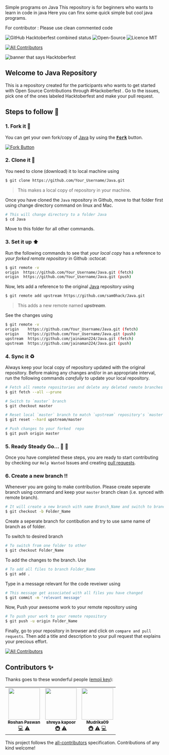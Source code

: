 Simple programs on Java
This repository is for beginners who wants to learn in code in java
Here you can finx some quick simple but cool java programs.

For contributor : Please use clean commented code 


![GitHub Hacktoberfest combined status](https://img.shields.io/github/hacktoberfest/2020/msandfor/10-Easy-Steps?style=for-the-badge)
![Open-Source](https://img.shields.io/badge/Open%20Source-Good%20First%20Issue-blue?style=for-the-badge)
![Licence MIT](https://img.shields.io/github/license/msandfor/10-easy-steps?style=for-the-badge)
<!-- ALL-CONTRIBUTORS-BADGE:START - Do not remove or modify this section -->
[![All Contributors](https://img.shields.io/badge/all_contributors-7-orange.svg?style=flat-square)](#contributors-)
<!-- ALL-CONTRIBUTORS-BADGE:END -->

<img src="https://github.com/msandfor/10-Easy-Steps/blob/master/assets/HF2020%20Events%201600x400%20Centered.png" alt="banner that says Hacktoberfest">

## Welcome to Java Repository

This is a repository created for the participants who wants to get started with Open Source Contributions through #Hackoberfest .
Go to the issues, pick one of the ones labeled Hacktoberfest and make your pull request.

## Steps to follow :scroll:

### 1. Fork it :fork_and_knife:

You can get your own fork/copy of [Java](https://github.com/sam0hack/Java) by using the <a href="https://github.com/sam0hack/Java/new/master?readme=1#fork-destination-box"><kbd><b>Fork</b></kbd></a> button.

 [![Fork Button](https://help.github.com/assets/images/help/repository/fork_button.jpg)](https://github.com/sam0hack/Java)

### 2. Clone it :busts_in_silhouette:

You need to clone (download) it to local machine using

```sh
$ git clone https://github.com/Your_Username/Java.git
```

> This makes a local copy of repository in your machine.

Once you have cloned the `Java` repository in Github, move to that folder first using change directory command on linux and Mac.

```sh
# This will change directory to a folder Java
$ cd Java
```

Move to this folder for all other commands.

### 3. Set it up :arrow_up:

Run the following commands to see that *your local copy* has a reference to *your forked remote repository* in Github :octocat:

```sh
$ git remote -v
origin  https://github.com/Your_Username/Java.git (fetch)
origin  https://github.com/Your_Username/Java.git (push)
```

Now, lets add a reference to the original [Java](https://github.com/sam0hack/Java) repository using

```sh
$ git remote add upstream https://github.com/sam0hack/Java.git
```

> This adds a new remote named ***upstream***.

See the changes using

```sh
$ git remote -v
origin    https://github.com/Your_Username/Java.git (fetch)
origin    https://github.com/Your_Username/Java.git (push)
upstream  https://github.com/jainaman224/Java.git (fetch)
upstream  https://github.com/jainaman224/Java.git (push)
```

### 4. Sync it :recycle:

Always keep your local copy of repository updated with the original repository.
Before making any changes and/or in an appropriate interval, run the following commands *carefully* to update your local repository.

```sh
# Fetch all remote repositories and delete any deleted remote branches
$ git fetch --all --prune

# Switch to `master` branch
$ git checkout master

# Reset local `master` branch to match `upstream` repository's `master` branch
$ git reset --hard upstream/master

# Push changes to your forked  repo
$ git push origin master
```

### 5. Ready Steady Go... :turtle: :rabbit2:

Once you have completed these steps, you are ready to start contributing by checking our `Help Wanted` Issues and creating [pull requests](https://github.com/sam0hack/Java/pulls).

### 6. Create a new branch :bangbang:

Whenever you are going to make contribution. Please create seperate branch using command and keep your `master` branch clean (i.e. synced with remote branch).

```sh
# It will create a new branch with name Branch_Name and switch to branch Folder_Name
$ git checkout -b Folder_Name
```

Create a seperate branch for contibution and try to use same name of branch as of folder.

To switch to desired branch

```sh
# To switch from one folder to other
$ git checkout Folder_Name
```

To add the changes to the branch. Use

```sh
# To add all files to branch Folder_Name
$ git add .
```

Type in a message relevant for the code reveiwer using

```sh
# This message get associated with all files you have changed
$ git commit -m 'relevant message'
```

Now, Push your awesome work to your remote repository using

```sh
# To push your work to your remote repository
$ git push -u origin Folder_Name
```

Finally, go to your repository in browser and click on `compare and pull requests`.
Then add a title and description to your pull request that explains your precious effort.


<!-- ALL-CONTRIBUTORS-BADGE:START - Do not remove or modify this section -->
[![All Contributors](https://img.shields.io/badge/all_contributors-3-orange.svg?style=flat-square)](#contributors-)
<!-- ALL-CONTRIBUTORS-BADGE:END -->




## Contributors ✨

Thanks goes to these wonderful people ([emoji key](https://allcontributors.org/docs/en/emoji-key)):

<!-- ALL-CONTRIBUTORS-LIST:START - Do not remove or modify this section -->
<!-- prettier-ignore-start -->
<!-- markdownlint-disable -->
<table>
  <tr>
    <td align="center"><a href="https://github.com/Roshanpaswan"><img src="https://avatars2.githubusercontent.com/u/72060461?v=4" width="100px;" alt=""/><br /><sub><b>Roshan Paswan</b></sub></a><br /><a href="https://github.com/sam0hack/Java/commits?author=Roshanpaswan" title="Code">💻</a> <a href="https://github.com/sam0hack/Java/commits?author=Roshanpaswan" title="Tests">⚠️</a></td>
    <td align="center"><a href="https://shreyakapoor-portfolio.netlify.com"><img src="https://avatars1.githubusercontent.com/u/31164665?v=4" width="100px;" alt=""/><br /><sub><b>shreya kapoor</b></sub></a><br /><a href="#infra-shreyakapoor08" title="Infrastructure (Hosting, Build-Tools, etc)">🚇</a> <a href="https://github.com/sam0hack/Java/commits?author=shreyakapoor08" title="Tests">⚠️</a></td>
    <td align="center"><a href="https://github.com/Mudrika09"><img src="https://avatars0.githubusercontent.com/u/48450992?v=4" width="100px;" alt=""/><br /><sub><b>Mudrika09</b></sub></a><br /><a href="#infra-Mudrika09" title="Infrastructure (Hosting, Build-Tools, etc)">🚇</a> <a href="https://github.com/sam0hack/Java/commits?author=Mudrika09" title="Tests">⚠️</a> <a href="https://github.com/sam0hack/Java/commits?author=Mudrika09" title="Code">💻</a></td>
  </tr>
</table>

<!-- markdownlint-enable -->
<!-- prettier-ignore-end -->
<!-- ALL-CONTRIBUTORS-LIST:END -->

This project follows the [all-contributors](https://github.com/all-contributors/all-contributors) specification. Contributions of any kind welcome!

